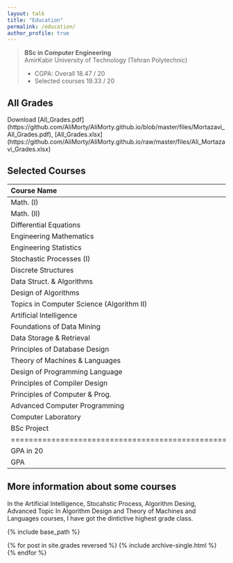```yaml
---
layout: talk
title: "Education"
permalink: /education/
author_profile: true
---
```


<blockquote>
  <p><strong>BSc in Computer Engineering</strong> <br>
  AmirKabir University of Technology (Tehran Polytechnic)</p>
  
  <ul>
  <li>CGPA:   Overall         18.47 / 20   </li>
  
  <li>Selected courses   19.33 / 20 <br></li>
  </ul>
</blockquote>

<h2> All Grades</h2>
Download [All_Grades.pdf](https://github.com/AliMorty/AliMorty.github.io/blob/master/files/Mortazavi_All_Grades.pdf), [All_Grades.xlsx](https://github.com/AliMorty/AliMorty.github.io/raw/master/files/Ali_Mortazavi_Grades.xlsx)


## Selected Courses

| Course Name                               | Score | GPA | Unit |
|:------------------------------------------|:-----:|:---:|-----:|
| Math. (I)                                 |  19.5 |  4  |   3  |
| Math. (II)                                |   19  |  4  |   3  |
| Differential Equations                    |  19.8 |  4  |   3  |
| Engineering Mathematics                   |   20  |  4  |   3  |
| Engineering Statistics                    |   20  |  4  |   3  |
| Stochastic Processes (I)                  |   20  |  4  |   3  |
| Discrete Structures                       |  17.5 |  4  |   3  |
| Data Struct. & Algorithms                 |   20  |  4  |   3  |
| Design of Algorithms                      |   20  |  4  |   3  |
| Topics in Computer Science (Algorithm II) |   20  |  4  |   3  |
| Artificial Intelligence                   |   20  |  4  |   3  |
| Foundations of Data Mining                |   19  |  4  |   3  |
| Data Storage & Retrieval                  |   20  |  4  |   3  |
| Principles of Database Design             |  18.4 |  4  |   3  |
| Theory of Machines & Languages            |   20  |  4  |   3  |
| Design of Programming Language            |   19  |  4  |   3  |
| Principles of Compiler Design             |  18.6 |  4  |   3  |
| Principles of Computer & Prog.            |   17  |  4  |   4  |
| Advanced Computer Programming             |  19.5 |  4  |   3  |
| Computer Laboratory                       |   20  |  4  |   1  |
| BSc Project                               |   20  |  4  |   3  |
|================================================================|
| GPA in 20                                 | **19.33** |     |      |
| GPA                                       |   **4**  |     |      |
                                                                  

																  
																  
																  
## More information about some courses
In the Artificial Intelligence, Stocahstic Process, Algorithm Desing, Advanced Topic In Algorithm Design and Theory of Machines and Languages courses, I have got the dintictive highest grade class. <br>

{% include base_path %}

{% for post in site.grades reversed %}
  {% include archive-single.html %}
{% endfor %}
